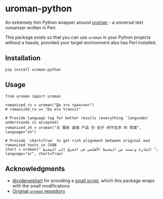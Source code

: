 # uroman-python

An extremely thin Python wrapper around [uroman](https://github.com/isi-nlp/uroman) - a universal text romanizer written in Perl.

This package exists so that you can use `uroman` in your Python projects without a hassle, provided your target environment also has Perl installed.

## Installation
```
pip install uroman-python
```

## Usage
```
from uroman import uroman

romanized_ru = uroman("Да это транслит")
# romanized_ru == "Da eto transit"

# Provide language tag for better results (everything `langcodes` understands is accepted)
romanized_zh = uroman("关 服务 高端 产品 仍 处于 供不应求 的 局面", language="zh")

# Provide `chart=True` to get rich alignment between original and romanized texts in JSON
chart = uroman(" القارة وتمتد من المحيط الأطلسي في الشرق إلى المحيط ", language="ar", chart=True)
```

## Acknowledgments

- [@ryderwishart](https://github.com/ryderwishart) for providing a [small script](https://github.com/isi-nlp/uroman/issues/9), which this package wraps with the small modifications
- [Original `uroman` repository](https://github.com/isi-nlp/uroman)

